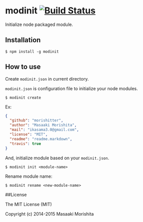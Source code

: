 # modinit  [![Build Status](https://travis-ci.org/morishitter/modinit.svg)](https://travis-ci.org/morishitter/modinit)

Initialize node packaged module.

## Installation

```shell
$ npm install -g modinit
```

## How to use

Create `modinit.json` in current directory.

`modinit.json` is configuration file to initialize your node modules.

```shell
$ modinit create
```

Ex:

```json
{
  "github": "morishitter",
  "author": "Masaaki Morishita",
  "mail": "ikasama3.0@gmail.com",
  "license": "MIT",
  "readme": "readme.markdown",
  "travis": true
}
```


And, initialize module based on your `modinit.json`.

```shell
$ modinit init <module-name>
```

Rename module name:

```shell
$ modinit rename <new-module-name>
```

##License

The MIT License (MIT)

Copyright (c) 2014-2015 Masaaki Morishita
